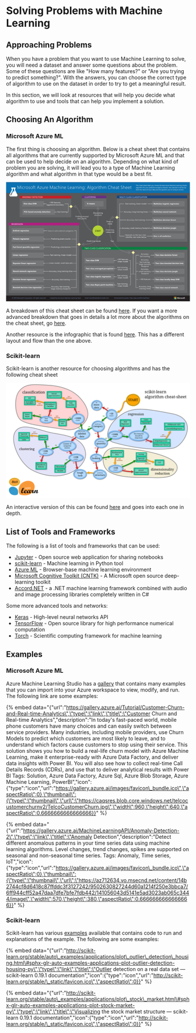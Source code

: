 # Solving Problems with Machine Learning

## Approaching Problems

When you have a problem that you want to use Machine Learning to solve, you will need a dataset and answer some questions about the problem. Some of these questions are like "How many features?" or "Are you trying to predict something?". With the answers, you can choose the correct type of algorithm to use on the dataset in order to try to get a meaningful result. 

In this section, we will look at resources that will help you decide what algorithm to use and tools that can help you implement a solution.

## Choosing An Algorithm

### Microsoft Azure ML

The first thing is choosing an algorithm. Below is a cheat sheet that contains all algorithms that are currently supported by Microsoft Azure ML and that can be used to help decide on an algorithm. Depending on what kind of problem you are solving, it will lead you to a type of Machine Learning algorithm and what algorithm in that type would be a best fit. 

![](../.gitbook/assets/image%20%281%29.png)

A breakdown of this cheat sheet can be found [here](https://docs.microsoft.com/en-us/azure/machine-learning/studio/algorithm-cheat-sheet). If you want a more advanced breakdown that goes in details a lot more about the algorithms on the cheat sheet, go [here](https://docs.microsoft.com/en-us/azure/machine-learning/studio/algorithm-choice).

Another resource is the infographic that is found [here](https://docs.microsoft.com/en-us/azure/machine-learning/studio/basics-infographic-with-algorithm-examples). This has a different layout and flow than the one above.

### Scikit-learn

Scikit-learn is another resource for choosing algorithms and has the following cheat sheet

![](../.gitbook/assets/image%20%282%29.png)

An interactive version of this can be found [here](http://scikit-learn.org/stable/tutorial/machine_learning_map/index.html) and goes into each one in depth.

## List of Tools and Frameworks

The following is a list of tools and frameworks that can be used:

* [Jupyter](http://jupyter.org/) - Open source web application for sharing notebooks 
* [scikit-learn](http://scikit-learn.org/stable/documentation.html) - Machine learning in Python tool
* [Azure ML](https://studio.azureml.net/) - Browser-base machine learning environment
* [Microsoft Cognitive Toolkit \(CNTK\)](https://github.com/Microsoft/CNTK) -  A Microsoft open source deep-learning toolkit 
* [Accord.NET](http://accord-framework.net/) -  a .NET machine learning framework combined with audio and image processing libraries completely written in C\#

Some more advanced tools and networks:

* [Keras](https://keras.io/) - High-level neural networks API
* [TensorFlow](https://www.tensorflow.org/) - Open source library for high performance numerical computation
* [Torch](http://torch.ch/) - Scientific computing framework for machine learning

## Examples

### Microsoft Azure ML

Azure Machine Learning Studio has a [gallery](https://gallery.azure.ai/) that contains many examples that you can import into your Azure workspace to view, modify, and run. The following link are some examples:

{% embed data="{\"url\":\"https://gallery.azure.ai/Tutorial/Customer-Churn-and-Real-time-Analytics\",\"type\":\"link\",\"title\":\"Customer Churn and Real-time Analytics\",\"description\":\"In today\'s fast-paced world, mobile phone customers have many choices and can easily switch between service providers. Many industries, including mobile providers, use Churn Models to predict which customers are most likely to leave, and to understand which factors cause customers to stop using their service. This solution shows you how to build a real-life churn model with Azure Machine Learning, make it enterprise-ready with Azure Data Factory, and deliver data insights with Power BI. You will also see how to collect real-time Call Details Records \(CDRs\), and use that to deliver analytical results with Power BI Tags: Solution, Azure Data Factory, Azure Sql, Azure Blob Storage, Azure Machine Learning, PowerBI\",\"icon\":{\"type\":\"icon\",\"url\":\"https://gallery.azure.ai/images/favicon\_bundle.ico\",\"aspectRatio\":0},\"thumbnail\":{\"type\":\"thumbnail\",\"url\":\"https://caqsres.blob.core.windows.net/telcocustomerchurnv2/TelcoCustomerChurn.jpg\",\"width\":960,\"height\":640,\"aspectRatio\":0.6666666666666666}}" %}



{% embed data="{\"url\":\"https://gallery.azure.ai/MachineLearningAPI/Anomaly-Detection-2\",\"type\":\"link\",\"title\":\"Anomaly Detection\",\"description\":\"Detect different anomalous patterns in your time series data using machine learning algorithms. Level changes, trend changes, spikes are supported on seasonal and non-seasonal time series. Tags: Anomaly, Time series, IoT\",\"icon\":{\"type\":\"icon\",\"url\":\"https://gallery.azure.ai/images/favicon\_bundle.ico\",\"aspectRatio\":0},\"thumbnail\":{\"type\":\"thumbnail\",\"url\":\"https://az712634.vo.msecnd.net/content/14b2744cf8d6418c87ffddc3f3127242/9502630827244d60a1214f250e3bbca7/6ff944cff52a47daa7dfe7bfe7fdb442/141056043d5141e5ad3023ab065c3444/image\",\"width\":570,\"height\":380,\"aspectRatio\":0.6666666666666666}}" %}

### Scikit-learn

 Scikit-learn has various [examples](http://scikit-learn.org/stable/auto_examples/index.html) available that contains code to run and explanations of the example. The following are some examples:

{% embed data="{\"url\":\"http://scikit-learn.org/stable/auto\_examples/applications/plot\_outlier\_detection\_housing.html\#sphx-glr-auto-examples-applications-plot-outlier-detection-housing-py\",\"type\":\"link\",\"title\":\"Outlier detection on a real data set — scikit-learn 0.19.1 documentation\",\"icon\":{\"type\":\"icon\",\"url\":\"http://scikit-learn.org/stable/\_static/favicon.ico\",\"aspectRatio\":0}}" %}



{% embed data="{\"url\":\"http://scikit-learn.org/stable/auto\_examples/applications/plot\_stock\_market.html\#sphx-glr-auto-examples-applications-plot-stock-market-py\",\"type\":\"link\",\"title\":\"Visualizing the stock market structure — scikit-learn 0.19.1 documentation\",\"icon\":{\"type\":\"icon\",\"url\":\"http://scikit-learn.org/stable/\_static/favicon.ico\",\"aspectRatio\":0}}" %}



